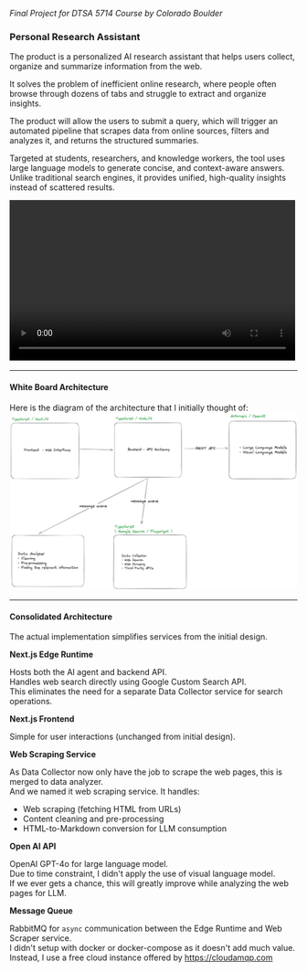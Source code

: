*Final Project for DTSA 5714 Course by Colorado Boulder*

### Personal Research Assistant

The product is a personalized AI research assistant that helps users collect, organize and summarize information from
the web.

It solves the problem of inefficient online research, where people often browse through dozens of tabs and struggle to
extract and organize insights.

The product will allow the users to submit a query, which will trigger an automated pipeline that scrapes data from
online sources, filters and analyzes it, and returns the structured summaries.

Targeted at students, researchers, and knowledge workers, the tool uses large language models to generate concise, and
context-aware answers. Unlike traditional search engines, it provides unified, high-quality insights instead of
scattered results.

<video width="500" height="281" controls>
  <source src="./assets/demo.mov" type="video/mp4">
</video>

----

#### White Board Architecture

Here is the diagram of the architecture that I initially thought of:
![Architecture Diagram](./assets/whiteboard-architecture.png)

----

#### Consolidated Architecture

The actual implementation simplifies services from the initial design.

**Next.js Edge Runtime**

Hosts both the AI agent and backend API. <br/>
Handles web search directly using Google Custom Search API. <br/>
This eliminates the need for a separate Data Collector service for search operations.

**Next.js Frontend**

Simple for user interactions (unchanged from initial design).

**Web Scraping Service**

As Data Collector now only have the job to scrape the web pages, this is merged to data analyzer. <br/>
And we named it web scraping service. It handles:

- Web scraping (fetching HTML from URLs)
- Content cleaning and pre-processing
- HTML-to-Markdown conversion for LLM consumption

**Open AI API**

OpenAI GPT-4o for large language model. <br/>
Due to time constraint, I didn't apply the use of visual language model. <br/>
If we ever gets a chance, this will greatly improve while analyzing the web pages for LLM.

**Message Queue**

RabbitMQ for `async` communication between the Edge Runtime and Web Scraper service. <br/>
I didn't setup with docker or docker-compose as it doesn't add much value. <br/>
Instead, I use a free cloud instance offered by https://cloudamqp.com